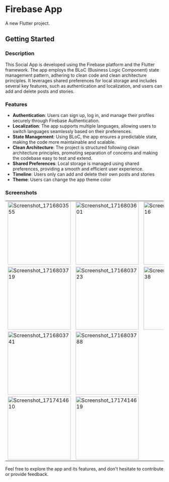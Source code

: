 # Firebase App

A new Flutter project.

## Getting Started

### Description

This Social App is developed using the Firebase platform and the Flutter framework. The app employs the BLoC (Business Logic Component) state management pattern, adhering to clean code and clean architecture principles. It leverages shared preferences for local storage and includes several key features, such as authentication and localization, and users can add and delete posts and stories.

### Features

- **Authentication**: Users can sign up, log in, and manage their profiles securely through Firebase Authentication.
- **Localization**: The app supports multiple languages, allowing users to switch languages seamlessly based on their preferences.
- **State Management**: Using BLoC, the app ensures a predictable state, making the code more maintainable and scalable.
- **Clean Architecture**: The project is structured following clean architecture principles, promoting separation of concerns and making the codebase easy to test and extend.
- **Shared Preferences**: Local storage is managed using shared preferences, providing a smooth and efficient user experience.
- **Timeline**: Users only can add and delete their own posts and stories
- **Theme**: Users can change the app theme color
### Screenshots

<table>
  <tr>
    <td><img src="https://github.com/ahmedalnagdy18/social_app/assets/155566798/632313fa-a129-4072-8b1e-9245b6cb1c01" alt="Screenshot_1716803555" width="200"/></td>
    <td><img src="https://github.com/ahmedalnagdy18/social_app/assets/155566798/4a0c213c-06f5-4c55-a043-2e21e39ace22" alt="Screenshot_1716803601" width="200"/></td>
    <td><img src="https://github.com/ahmedalnagdy18/social_app/assets/155566798/c4e9b382-e9db-4e16-9d23-52138beaa11e" alt="Screenshot_1716803616" width="200"/></td>
  </tr>
  <tr>
    <td><img src="https://github.com/ahmedalnagdy18/social_app/assets/155566798/f655624e-6a32-4f9e-b07e-5f097a18b46f" alt="Screenshot_1716803719" width="200"/></td>
    <td><img src="https://github.com/ahmedalnagdy18/social_app/assets/155566798/275a545e-2cbd-492b-8255-fce53bbcac48" alt="Screenshot_1716803723" width="200"/></td>
    <td><img src="https://github.com/ahmedalnagdy18/social_app/assets/155566798/8b0c238d-81f0-4b63-8d5d-4e1e9c2cf187" alt="Screenshot_1716803738" width="200"/></td>
  </tr>
  <tr>
    <td><img src="https://github.com/ahmedalnagdy18/social_app/assets/155566798/90050779-4f57-4bbc-a56f-e64bec72ff87" alt="Screenshot_1716803741" width="200"/></td>
    <td><img src="https://github.com/ahmedalnagdy18/social_app/assets/155566798/e5a3d3d7-5acc-41e2-b5f4-c143ec400afd" alt="Screenshot_1716803788" width="200"/></td>
  </tr>
    <tr>
    <td><img src="https://github.com/ahmedalnagdy18/social_app/assets/155566798/4eafd297-6b71-464f-854f-1ce75cb40b86" alt="Screenshot_1717414610" width="200"/></td>
    <td><img src="https://github.com/ahmedalnagdy18/social_app/assets/155566798/d136a2d4-d52c-43e6-a071-1611cd33617c" alt="Screenshot_1717414619" width="200"/></td>
  </tr>
</table>

Feel free to explore the app and its features, and don't hesitate to contribute or provide feedback.
